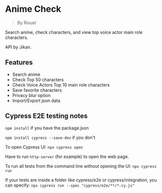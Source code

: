# Anime Check
> By Rixuel

Search anime, check characters, and view top voice actor main role characters. 

API by Jikan.

## Features
- Search anime
- Check Top 50 characters
- Check Voice Actors Top 10 main role characters
- Save favorite characters
- Privacy blur option
- Import/Export json data

## Cypress E2E testing notes
`npm install` if you have the package.json

`npm install cypress --save-dev` if you don't

To open Cypress UI:
`npx cypress open`

Have to run `http-server` (for example) to open the web page.

To run all tests from the command line without opening the UI:
`npx cypress run`

If your tests are inside a folder like cypress/e2e or cypress/integration, you can specify:
`npx cypress run --spec "cypress/e2e/**/*.cy.js"`


